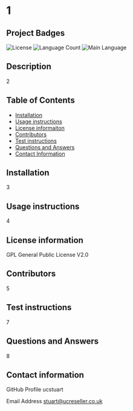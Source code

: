 
# 1

## Project Badges

![License](https://img.shields.io/github/license/ucstuart/UoB-Readme-Generator?style=for-the-badge) ![Language Count](https://img.shields.io/github/languages/count/ucstuart/UoB-Readme-Generator?style=for-the-badge) ![Main Language](https://img.shields.io/github/languages/top/ucstuart/UoB-Readme-Generator?style=for-the-badge)

## Description
    
2

## Table of Contents

* [Installation](#Installation)
* [Usage instructions](#Usage)
* [License informaiton](#License)
* [Contributors](#Contributors)
* [Test instructions ](#Test)
* [Questions and Answers](#Questions)
* [Contact Information](#Contact)

## Installation

3

## Usage instructions

4

## License information

GPL General Public License V2.0

## Contributors

5

## Test instructions

7

## Questions and Answers

8

## Contact information

GitHub Profile ucstuart

Email Address stuart@ucreseller.co.uk
    

